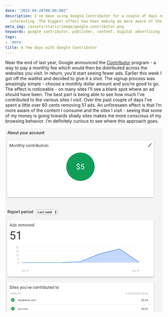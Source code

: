 ```yaml
---
date: "2015-04-28T00:00:00Z"
description: I've been using Google Contributor for a couple of days now and it's
  interesting. The biggest effect has been making me more aware of the content I consume.
meta_img: /assets/static/image/google-contributor.png
keywords: google contributor, publisher, content, digital advertising
tags:
- 'meta'
title: A few days with Google Contributor
---
```


Near the end of last year, Google announced the <a href="https://contributor.google.com" target="_blank">Contributor</a> program - a way to pay a monthly fee which would then be distributed across the websites you visit. In return, you’d start seeing fewer ads. Earlier this week I got off the waitlist and decided to give it a shot. The signup process was amazingly simple - choose a monthly dollar amount and you’re good to go. The effect is noticeable - on many sites I’ll see a blank spot where an ad should have been. The best part is being able to see how much I’ve contributed to the various sites I visit. Over the past couple of days I’ve spent a little over 60 cents removing 51 ads. An unforeseen effect is that I’m more aware of the content I consume and the sites I visit - seeing that some of my money is going towards shady sites makes me more conscious of my browsing behavior. I’m definitely curious to see where this approach goes.

<div class="thumbnail">
  <img src="/image/google-contributor.png" alt="Some Google Contributor stats" data-width="668" data-height="781" data-layout="responsive" />
</div>